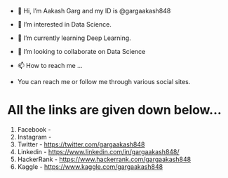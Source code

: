 - 👋 Hi, I’m Aakash Garg and my ID is @gargaakash848
- 👀 I’m interested in Data Science.
- 🌱 I’m currently learning Deep Learning.
- 💞️ I’m looking to collaborate on Data Science
- 📫 How to reach me ...

- You can reach me or follow me through various social sites. 

# All the links are given down below...

1. Facebook - 
2. Instagram - 
3. Twitter - https://twitter.com/gargaakash848
4. Linkedin - https://www.linkedin.com/in/gargaakash848/
5. HackerRank - https://www.hackerrank.com/gargaakash848
6. Kaggle - https://www.kaggle.com/gargaakash848



<!---
gargaakash848/gargaakash848 is a ✨ special ✨ repository because its `README.md` (this file) appears on your GitHub profile.
You can click the Preview link to take a look at your changes.
--->
